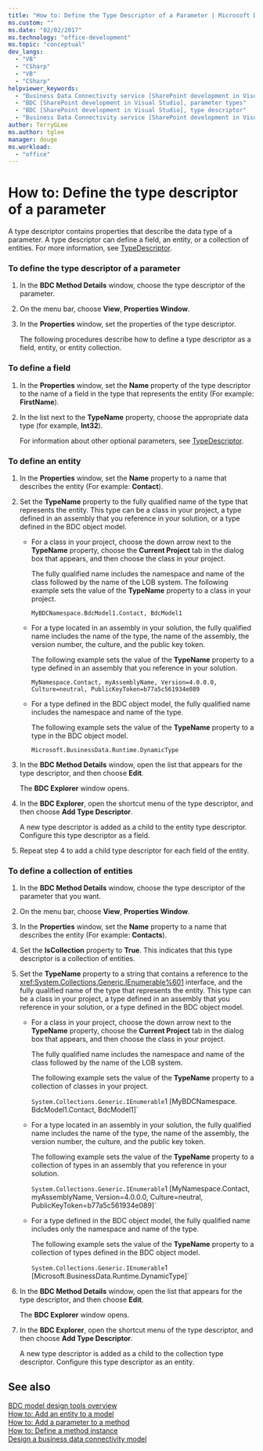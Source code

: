 ```yaml
---
title: "How to: Define the Type Descriptor of a Parameter | Microsoft Docs"
ms.custom: ""
ms.date: "02/02/2017"
ms.technology: "office-development"
ms.topic: "conceptual"
dev_langs: 
  - "VB"
  - "CSharp"
  - "VB"
  - "CSharp"
helpviewer_keywords: 
  - "Business Data Connectivity service [SharePoint development in Visual Studio], type descriptor"
  - "BDC [SharePoint development in Visual Studio], parameter types"
  - "BDC [SharePoint development in Visual Studio], type descriptor"
  - "Business Data Connectivity service [SharePoint development in Visual Studio], parameter types"
author: TerryGLee
ms.author: tglee
manager: douge
ms.workload: 
  - "office"
---
```

# How to: Define the type descriptor of a parameter
  A type descriptor contains properties that describe the data type of a parameter. A type descriptor can define a field, an entity, or a collection of entities. For more information, see [TypeDescriptor](/previous-versions/office/developer/sharepoint-2007/ms543392\(v\=office.12\)).  
  
### To define the type descriptor of a parameter  
  
1.  In the **BDC Method Details** window, choose the type descriptor of the parameter.  
  
2.  On the menu bar, choose **View**, **Properties Window**.  
  
3.  In the **Properties** window, set the properties of the type descriptor.  
  
     The following procedures describe how to define a type descriptor as a field, entity, or entity collection.  
  
### To define a field  
  
1.  In the **Properties** window, set the **Name** property of the type descriptor to the name of a field in the type that represents the entity (For example: **FirstName**).  
  
2.  In the list next to the **TypeName** property, choose the appropriate data type (for example, **Int32**).  
  
     For information about other optional parameters, see [TypeDescriptor](/previous-versions/office/developer/sharepoint-2007/ms543392\(v\=office.12\)).  
  
### To define an entity  
  
1.  In the **Properties** window, set the **Name** property to a name that describes the entity (For example: **Contact**).  
  
2.  Set the **TypeName** property to the fully qualified name of the type that represents the entity. This type can be a class in your project, a type defined in an assembly that you reference in your solution, or a type defined in the BDC object model.  
  
    -   For a class in your project, choose the down arrow next to the **TypeName** property, choose the **Current Project** tab in the dialog box that appears, and then choose the class in your project.  
  
         The fully qualified name includes the namespace and name of the class followed by the name of the LOB system. The following example sets the value of the **TypeName** property to a class in your project.  
  
         `MyBDCNamespace.BdcModel1.Contact, BdcModel1`  
  
    -   For a type located in an assembly in your solution, the fully qualified name includes the name of the type, the name of the assembly, the version number, the culture, and the public key token.  
  
         The following example sets the value of the **TypeName** property to a type defined in an assembly that you reference in your solution.  
  
         `MyNamespace.Contact, myAssemblyName, Version=4.0.0.0, Culture=neutral, PublicKeyToken=b77a5c561934e089`  
  
    -   For a type defined in the BDC object model, the fully qualified name includes the namespace and name of the type.  
  
         The following example sets the value of the **TypeName** property to a type in the BDC object model.  
  
         `Microsoft.BusinessData.Runtime.DynamicType`  
  
3.  In the **BDC Method Details** window, open the list that appears for the type descriptor, and then choose **Edit**.  
  
     The **BDC Explorer** window opens.  
  
4.  In the **BDC Explorer**, open the shortcut menu of the type descriptor, and then choose **Add Type Descriptor**.  
  
     A new type descriptor is added as a child to the entity type descriptor. Configure this type descriptor as a field.  
  
5.  Repeat step 4 to add a child type descriptor for each field of the entity.  
  
### To define a collection of entities  
  
1. In the **BDC Method Details** window, choose the type descriptor of the parameter that you want.  
  
2. On the menu bar, choose **View**, **Properties Window**.  
  
3. In the **Properties** window, set the **Name** property to a name that describes the entity (For example: **Contacts**).  
  
4. Set the **IsCollection** property to **True**. This indicates that this type descriptor is a collection of entities.  
  
5. Set the **TypeName** property to a string that contains a reference to the <xref:System.Collections.Generic.IEnumerable%601> interface, and the fully qualified name of the type that represents the entity. This type can be a class in your project, a type defined in an assembly that you reference in your solution, or a type defined in the BDC object model.  
  
   - For a class in your project, choose the down arrow next to the **TypeName** property, choose the **Current Project** tab in the dialog box that appears, and then choose the class in your project.  
  
      The fully qualified name includes the namespace and name of the class followed by the name of the LOB system.  
  
      The following example sets the value of the **TypeName** property to a collection of classes in your project.  
  
      `System.Collections.Generic.IEnumerable`1 [MyBDCNamespace.` `BdcModel1.Contact, BdcModel1]`  
  
   - For a type located in an assembly in your solution, the fully qualified name includes the name of the type, the name of the assembly, the version number, the culture, and the public key token.  
  
      The following example sets the value of the **TypeName** property to a collection of types in an assembly that you reference in your solution.  
  
      `System.Collections.Generic.IEnumerable`1 [MyNamespace.Contact, myAssemblyName, Version=4.0.0.0, Culture=neutral, PublicKeyToken=b77a5c561934e089]`  
  
   - For a type defined in the BDC object model, the fully qualified name includes only the namespace and name of the type.  
  
      The following example sets the value of the **TypeName** property to a collection of types defined in the BDC object model.  
  
      `System.Collections.Generic.IEnumerable`1 [Microsoft.BusinessData.Runtime.DynamicType]`  
  
6. In the **BDC Method Details** window, open the list that appears for the type descriptor, and then choose **Edit**.  
  
    The **BDC Explorer** window opens.  
  
7. In the **BDC Explorer**, open the shortcut menu of the type descriptor, and then choose **Add Type Descriptor**.  
  
    A new type descriptor is added as a child to the collection type descriptor. Configure this type descriptor as an entity.  
  
## See also
 [BDC model design tools overview](../sharepoint/bdc-model-design-tools-overview.md)   
 [How to: Add an entity to a model](../sharepoint/how-to-add-an-entity-to-a-model.md)   
 [How to: Add a parameter to a method](../sharepoint/how-to-add-a-parameter-to-a-method.md)   
 [How to: Define a method instance](../sharepoint/how-to-define-a-method-instance.md)   
 [Design a business data connectivity model](../sharepoint/designing-a-business-data-connectivity-model.md)  
